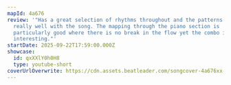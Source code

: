 ```yaml
---
mapId: 4a676
review: '"Has a great selection of rhythms throughout and the patterns work
  really well with the song. The mapping through the piano section is
  particularly good where there is no break in the flow yet the combo is super
  interesting."'
startDate: 2025-09-22T17:59:00.000Z
showcase:
  id: qxXXlY0h0H8
  type: youtube-short
coverUrlOverwrite: https://cdn.assets.beatleader.com/songcover-4a676xx-full.webp
---
```

